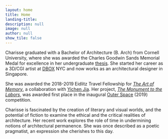 ```yaml
---
layout: home
title: Home
landing-title:
description: null
image: null
author: null
show_tile: false
---
```


<p>Charisse graduated with a Bachelor of Architecture (B. Arch) from Cornell University, where
she was awarded the Charles Goodwin Sands Memorial Medal for excellence in her
undergraduate <a href="{% post_url 2017-12-05-the-constructed-ruin %}" class="link">thesis</a>. She started her career as a 3D/CGI artist at <a href="https://dbox.com">DBOX</a> NYC and now works as an architectural designer in Singapore. </p>

<p>She was awarded the 2018-2019 Eidlitz Travel Fellowship for <a href="{% post_url 2019-09-09-the-art-of-memory %}" class="link"><i>The Art of Memory</i></a>, a collaboration with <a href="https://yichenjia.github.io/">Yichen Jia</a>. Her project, <a href="{% post_url 2019-09-17-the-monument-to-the-labors %}" class="link"><i>The Monument to the Labors</i></a>, was awarded first place in the inaugural <a href="https://www.archdaily.com/924961/outer-space-2019-winners-announced">Outer Space</a> (2019) competition.</p>

<p>Charisse is fascinated by the creation of literary and visual worlds, and the potential of fiction
to examine the ethical and the critical realities of architecture. Her recent work explores the
role of time in undermining notions of architectural permanence. She was once described as a
poetic pragmatist, an expression she cherishes to this day.</p>
